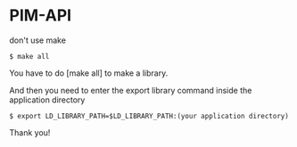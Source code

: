 # PIM-API

don't use make

	$ make all

You have to do [make all] to make a library.

And then you need to enter the export library command inside the application directory

	$ export LD_LIBRARY_PATH=$LD_LIBRARY_PATH:(your application directory)

Thank you!
